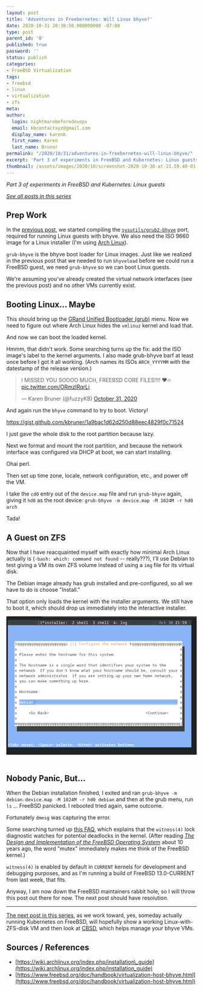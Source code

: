 ```yaml
---
layout: post
title: 'Adventures in Freebernetes: Will Linux bhyve?'
date: 2020-10-31 20:38:50.000000000 -07:00
type: post
parent_id: '0'
published: true
password: ''
status: publish
categories:
- FreeBSD Virtualization
tags:
- freebsd
- linux
- virtualization
- zfs
meta:
author:
  login: nightmarebeforedevops
  email: kbcontactxyz@gmail.com
  display_name: karenb
  first_name: Karen
  last_name: Bruner
permalink: "/2020/10/31/adventures-in-freebernetes-will-linux-bhyve/"
excerpt: 'Part 3 of experiments in FreeBSD and Kubernetes: Linux guests'
thumbnail: /assets/images/2020/10/screenshot-2020-10-30-at-21.59.40-01.jpeg
---
```


_Part 3 of experiments in FreeBSD and Kubernetes: Linux guests_

[_See all posts in this series_](/freebsd-virtualization-series/)

## Prep Work

In the [previous post](/2020/10/29/adventures-in-freebernetes-bhyve-my-guest/), we started compiling the [`sysutils/grub2-bhyve`](https://svnweb.freebsd.org/ports/head/sysutils/grub2-bhyve/pkg-descr) port, required for running Linux guests with bhyve. We also need the ISO 9660 image for a Linux installer (I'm using [Arch Linux](https://www.archlinux.org/)).

`grub-bhyve` is the bhyve boot loader for Linux images. Just like we realized in the previous post that we needed to run `bhyveload` before we could run a FreeBSD guest, we need `grub-bhyve` so we can boot Linux guests.

We're assuming you've already created the virtual network interfaces (see the previous post) and no other VMs currently exist.

## Booting Linux... Maybe

<script src="https://gist.github.com/kbruner/a3c9700459bbfe73f868f1adfb343d24.js"></script>

This should bring up the [GRand Unified Bootloader (grub)](https://www.gnu.org/software/grub/) menu. Now we need to figure out where Arch Linux hides the `vmlinuz` kernel and load that.

<script src="https://gist.github.com/kbruner/7882399675642f51db3efd178d4a823f.js"></script>

And now we can boot the loaded kernel.

<script src="https://gist.github.com/kbruner/70a169cc7ea9f9f9124f322a195bc78e.js"></script>

Hmmm, that didn't work. Some searching turns up the fix: add the ISO image's label to the kernel arguments. I also made grub-bhyve barf at least once before I got it all working. (Arch names its ISOs `ARCH_YYYYMM` with the datestamp of the release version.)

<blockquote class="twitter-tweet"><p lang="en" dir="ltr">I MISSED YOU SOOOO MUCH, FREEBSD CORE FILES!!!! ❤️🔥 <a href="https://t.co/ORmzIRqrLi">pic.twitter.com/ORmzIRqrLi</a></p>&mdash; Karen Bruner (@fuzzyKB) <a href="https://twitter.com/fuzzyKB/status/1322348545064644608?ref_src=twsrc%5Etfw">October 31, 2020</a></blockquote> <script async src="https://platform.twitter.com/widgets.js" charset="utf-8"></script>

<script src="https://gist.github.com/kbruner/534d59bf84f66f7285292796ee0b7309.js"></script>

And again run the `bhyve` command to try to boot. Victory!

<script src=".js"></script>
https://gist.github.com/kbruner/1a9bac1d62d250d88eec4829f0c71524

I just gave the whole disk to the root partition because lazy.

Next we format and mount the root partition, and because the network interface was configured via DHCP at boot, we can start installing.

<script src="https://gist.github.com/kbruner/1d6176ed47802e03447f81b878ff1041.js"></script>

Ohai perl.

<script src="https://gist.github.com/kbruner/cb24ca2cc39c8983fa183e3ee2d6233e.js"></script>

Then set up time zone, locale, network configuration, etc., and power off the VM.

I take the `cd0` entry out of the `device.map` file and run `grub-bhyve` again, giving it `hd0` as the root device: `grub-bhyve -m device.map -M 1024M -r hd0 arch`

<script src="https://gist.github.com/kbruner/9e47a563830220ec7e8d96b28d6bcda1.js"></script>

Tada!

## A Guest on ZFS

Now that I have reacquainted myself with exactly how minimal Arch Linux actually is (`-bash: which: command not found` -- really???), I'll use Debian to test giving a VM its own ZFS volume instead of using a `img` file for its virtual disk.

<script src="https://gist.github.com/kbruner/f8b1ae98915f43b79292f92a7dc0de5a.js"></script>

The Debian image already has grub installed and pre-configured, so all we have to do is choose "Install."

<script src="https://gist.github.com/kbruner/26d7c45b4ebc84a5ec85ae24b2cdcf41.js"></script>

That option only loads the kernel with the installer arguments. We still have to boot it, which should drop us immediately into the interactive installer.

<script src="https://gist.github.com/kbruner/ca8d3c89858c9d0e3e20782444589dc7.js"></script>

<div align="center">
<img
src="/assets/images/2020/10/screenshot-2020-10-30-at-21.59.40-01.jpeg"
alt="Screen shot of the text-based Debian installer">
</div>
<br>


## Nobody Panic, But...

When the Debian installation finished, I exited and ran `grub-bhyve -m debian-device.map -M 1024M -r hd0 debian` and then at the grub menu, run `ls` ... FreeBSD panicked. I rebooted tried again, same outcome.

Fortunately `dmesg` was capturing the error.

<script src="https://gist.github.com/kbruner/cb7d6ec280100f7129e738b0b3b85829.js"></script>

Some searching turned up [this FAQ](https://www.freebsd.org/doc/en_US.ISO8859-1/books/faq/book.html#idp44219512), which explains that the `witness(4)` lock diagnostic watches for potential deadlocks in the kernel. (After reading _[The Design and Implementation of the FreeBSD Operating System](https://books.google.com/books/about/The_Design_and_Implementation_of_the_Fre.html?id=4vhfQgAACAAJ)_ about 10 years ago, the word "mutex" immediately makes me think of the FreeBSD kernel.)

`witness(4)` is enabled by default in `CURRENT` kernels for development and debugging purposes, and as I'm running a build of FreeBSD 13.0-CURRENT from last week, that fits.

Anyway, I am now down the FreeBSD maintainers rabbit hole, so I will throw this post out there for now. The next post should have resolution.

* * *

[The next post in this series](/2020/11/05/adventures-in-freebernetes-more-linux-bhyve-iour-plus-cbsd/), as we work toward, yes, someday actually running Kubernetes on FreeBSD, will hopefully show a working Linux-with-ZFS-disk VM and then look at [CBSD](https://cbsd.io/), which helps manage your bhyve VMs.

## Sources / References

* [https://wiki.archlinux.org/index.php/installation\_guide](https://wiki.archlinux.org/index.php/installation_guide)
* [https://www.freebsd.org/doc/handbook/virtualization-host-bhyve.html](https://www.freebsd.org/doc/handbook/virtualization-host-bhyve.html)

